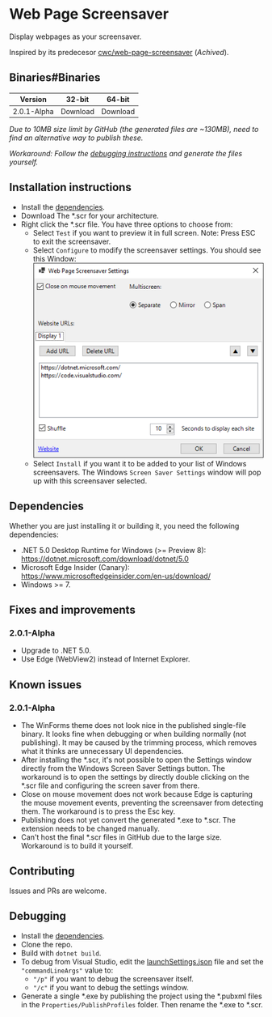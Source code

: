 # Web Page Screensaver

Display webpages as your screensaver.

Inspired by its predecesor [cwc/web-page-screensaver](https://github.com/cwc/web-page-screensaver) (_Achived_).

## Binaries#Binaries

Version|32-bit|64-bit
---|---|---
| 2.0.1-Alpha | Download | Download |
 _Due to 10MB size limit by GitHub (the generated files are ~130MB), need to find an alternative way to publish these._

_Workaround: Follow the [debugging instructions](#Debugging) and generate the files yourself._


## Installation instructions

* Install the [dependencies](#Dependencies).
* Download The *.scr for your architecture.
* Right click the *.scr file. You have three options to choose from:
  * Select `Test` if you want to preview it in full screen. Note: Press ESC to exit the screensaver.
  * Select `Configure` to modify the screensaver settings. You should see this Window:
  ![Screenshot](screenshot.png)
  * Select `Install` if you want it to be added to your list of Windows screensavers. The Windows `Screen Saver Settings` window will pop up with this screensaver selected.

## Dependencies

Whether you are just installing it or building it, you need the following dependencies:

* .NET 5.0 Desktop Runtime for Windows (>= Preview 8): https://dotnet.microsoft.com/download/dotnet/5.0
* Microsoft Edge Insider (Canary): https://www.microsoftedgeinsider.com/en-us/download/
* Windows >= 7.

## Fixes and improvements

### 2.0.1-Alpha
* Upgrade to .NET 5.0.
* Use Edge (WebView2) instead of Internet Explorer.

## Known issues

### 2.0.1-Alpha

* The WinForms theme does not look nice in the published single-file binary. It looks fine when debugging or when building normally (not publishing). It may be caused by the trimming process, which removes what it thinks are unnecessary UI dependencies.
* After installing the *.scr, it's not possible to open the Settings window directly from the Windows Screen Saver Settings button. The workaround is to open the settings by directly double clicking on the *.scr file and configuring the screen saver from there.
* Close on mouse movement does not work because Edge is capturing the mouse movement events, preventing the screensaver from detecting them. The workaround is to press the Esc key.
* Publishing does not yet convert the generated *.exe to *.scr. The extension needs to be changed manually.
* Can't host the final *.scr files in GitHub due to the large size. Workaround is to build it yourself.

## Contributing

Issues and PRs are welcome.

## Debugging

* Install the [dependencies](#Dependencies).
* Clone the repo.
* Build with `dotnet build`.
* To debug from Visual Studio, edit the [launchSettings.json](Properties/launch.json) file and set the `"commandLineArgs"` value to:
  * `"/p"` if you want to debug the screensaver itself.
  * `"/c"` if you want to debug the settings window.
* Generate a single *.exe by publishing the project using the *.pubxml files in the `Properties/PublishProfiles` folder. Then rename the *.exe to *.scr.